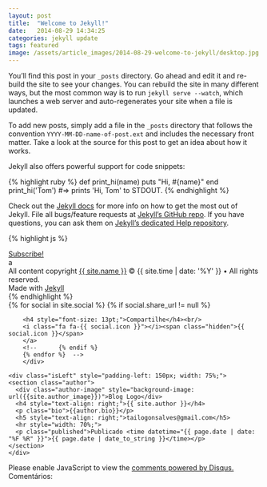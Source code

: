 ```yaml
---
layout: post
title:  "Welcome to Jekyll!"
date:   2014-08-29 14:34:25
categories: jekyll update
tags: featured
image: /assets/article_images/2014-08-29-welcome-to-jekyll/desktop.jpg
---
```

You’ll find this post in your `_posts` directory. Go ahead and edit it and re-build the site to see your changes. You can rebuild the site in many different ways, but the most common way is to run `jekyll serve --watch`, which launches a web server and auto-regenerates your site when a file is updated.

To add new posts, simply add a file in the `_posts` directory that follows the convention `YYYY-MM-DD-name-of-post.ext` and includes the necessary front matter. Take a look at the source for this post to get an idea about how it works.

Jekyll also offers powerful support for code snippets:

{% highlight ruby %}
def print_hi(name)
  puts "Hi, #{name}"
end
print_hi('Tom')
#=> prints 'Hi, Tom' to STDOUT.
{% endhighlight %}

Check out the [Jekyll docs][jekyll] for more info on how to get the most out of Jekyll. File all bugs/feature requests at [Jekyll’s GitHub repo][jekyll-gh]. If you have questions, you can ask them on [Jekyll’s dedicated Help repository][jekyll-help].

{% highlight js %}

<footer class="site-footer">
 <a class="subscribe" href="{{ "/feed.xml" | prepend: site.baseurl }}"> <span class="tooltip"> <i class="fa fa-rss"></i> Subscribe!</span></a>
  <div class="inner">a
   <section class="copyright">All content copyright <a href="mailto:{{ site.email}}">{{ site.name }}</a> &copy; {{ site.time | date: '%Y' }} &bull; All rights reserved.</section>
   <section class="poweredby">Made with <a href="http://jekyllrb.com"> Jekyll</a></section>
  </div>
</footer>
{% endhighlight %}

<div class="post-footer">
		<div class="share">
		{% for social in site.social %}
		{% if social.share_url != null %}
		<a style="text-decoration: none;" class="icon-{{ social.icon }}" href="{{ social.share_url }}{{ social.share_title }}{{page.title | cgi_escape}}{{ social.share_link }}{{site.url}}{{page.id}}"
		  onclick="window.open(this.href, '{{ social.icon }}-share', 'width=550,height=255');return false;">

		<h4 style="font-size: 13pt;">Compartilhe</h4><br/>
		<i class="fa fa-{{ social.icon }}"></i><span class="hidden">{{ social.icon }}</span>
		</a>
		<!--      {% endif %}
		{% endfor %}  -->
		</div>
</div>
	

	<div class="isLeft" style="padding-left: 150px; width: 75%;"> 
	<section class="author">
	  <div class="author-image" style="background-image: url({{site.author_image}})">Blog Logo</div>
	  <h4 style="text-align: right;">{{ site.author }}</h4>
	  <p class="bio">{{author.bio}}</p>
	  <h5 style="text-align: right;">tailogonsalves@gmail.com</h5>
	  <hr style="width: 70%;">
	  <p class="published">Publicado <time datetime="{{ page.date | date: "%F %R" }}">{{ page.date | date_to_string }}</time></p>
	</section>
	</div>

	
[jekyll]:      http://jekyllrb.com
[jekyll-gh]:   https://github.com/jekyll/jekyll
[jekyll-help]: https://github.com/jekyll/jekyll-help

		
<div id="disqus_thread"></div>
<script type="text/javascript">
    /* * * CONFIGURATION VARIABLES: EDIT BEFORE PASTING INTO YOUR WEBPAGE * * */
    var disqus_shortname = 'desenvolvimentoweb'; // required: replace example with your forum shortname
	var disqus_title = 'Bem vindo no Jekyll';
	var disqus_url = 'http://tailomateus.github.io/jekyll/update/2014/08/29/welcome-to-jekyll.html';
    var disqus_identifier = 'http://tailomateus.github.io/jekyll/update/2014/08/29/welcome-to-jekyll.html';
	
    /* * * DON'T EDIT BELOW THIS LINE * * */
    (function() {
        var dsq = document.createElement('script'); dsq.type = 'text/javascript'; dsq.async = true;
        dsq.src = '//' + disqus_shortname + '.disqus.com/embed.js';
        (document.getElementsByTagName('head')[0] || document.getElementsByTagName('body')[0]).appendChild(dsq);
    })();
</script>
<noscript>Please enable JavaScript to view the <a href="http://disqus.com/?ref_noscript">comments powered by Disqus.</a></noscript>
<a style="text-decoration: none;" class="dsq-brlink"><span class="logo-disqus">Comentários:</span></a>